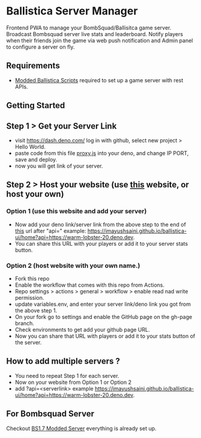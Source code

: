 # Ballistica Server Manager

Frontend PWA to manage your BombSquad/Ballisitca game server.
Broadcast Bombsquad server live stats and leaderboard. Notify players when their friends join the game via web push notification and Admin panel to configure a server on fly.

## Requirements
- [Modded Ballistica Scripts](https://github.com/imayushsaini/Bombsquad-Ballistica-Modded-Server) required to set up a game server with rest APIs.



## Getting Started 
## Step 1 > Get your Server Link
- visit https://dash.deno.com/ log in with github, select new project > Hello World.
- paste code from this file [proxy.js](https://github.com/imayushsaini/ballistica-ui/blob/main/proxy.js) into your deno, and change IP PORT, save and deploy.
- now you will get link of your server.

## Step 2 > Host your website (use [this](https://imayushsaini.github.io/ballistica-ui/home?api=) website, or host your own)
### Option 1 (use this website and add your server)
- Now add your deno link/server link from the above step to the end of [this](https://imayushsaini.github.io/ballistica-ui/home?api=) url after "api=" example:
   https://imayushsaini.github.io/ballistica-ui/home?api=https://warm-lobster-20.deno.dev.
- You can share this URL with your players or add it to your server stats button.
  
### Option 2 (host website with your own name.)
- Fork this repo
- Enable the workflow that comes with this repo from Actions.
- Repo settings > actions > general > workflow > enable read nad write permission.
- update variables.env, and enter your server link/deno link you got from the above step 1.
- On your fork go to settings and enable the GitHub page on the gh-page branch.
- Check environments to get add your github page URL.
- Now you can share that URL with players or add it to your stats button of the server.


## How to add multiple servers ?
- You need to repeat Step 1 for each server.
- Now on your website from Option 1 or Option 2
- add ?api=&lt;serverlink&gt; example https://imayushsaini.github.io/ballistica-ui/home?api=https://warm-lobster-20.deno.dev.


## For Bombsquad Server

Checkout [BS1.7 Modded Server](https://github.com/imayushsaini/Bombsquad-Ballistica-Modded-Server) everything is already set up.


